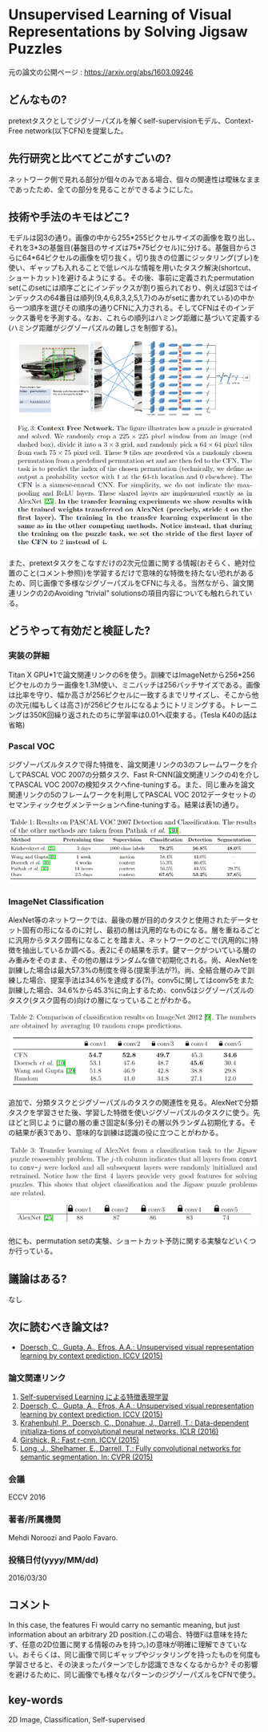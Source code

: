 # Unsupervised Learning of Visual Representations by Solving Jigsaw Puzzles

元の論文の公開ページ : https://arxiv.org/abs/1603.09246

## どんなもの?
pretextタスクとしてジグゾーパズルを解くself-supervisionモデル、Context-Free network(以下CFN)を提案した。

## 先行研究と比べてどこがすごいの?
ネットワーク側で見れる部分が個々のみである場合、個々の関連性は曖昧なままであったため、全ての部分を見ることができるようにした。

## 技術や手法のキモはどこ?
モデルは図3の通り。画像の中から255\*255ピクセルサイズの画像を取り出し、それを3\*3の基盤目(碁盤目のサイズは75\*75ピクセル)に分ける。基盤目からさらに64\*64ピクセルの画像を切り抜く。切り抜きの位置にジッタリング(ブレ)を使い、ギャップも入れることで低レベルな情報を用いたタスク解決(shortcut、ショートカット)を避けるようにする。その後、事前に定義されたpermutation set(このsetには順序ごとにインデックスが割り振られており、例えば図3ではインデックスの64番目は順列{9,4,6,8,3,2,5,1,7}のみがsetに書かれている)の中から一つ順序を選びその順序の通りCFNに入力される。そしてCFNはそのインデックス番号を予測する。なお、これらの順列はハミング距離に基づいて定義する(ハミング距離がジグゾーパズルの難しさを制御する)。

![fig3](img/ULoVRbSJP/fig3.png)

また、pretextタスクをこなすだけの2次元位置に関する情報(おそらく、絶対位置のこと(コメント参照))を学習するだけで意味的な特徴を持たない恐れがあるため、同じ画像で多様なジグゾーパズルをCFNに与える。当然ながら、論文関連リンクの2のAvoiding “trivial” solutionsの項目内容についても触れられている。

## どうやって有効だと検証した?

### **実装の詳細**
Titan X GPU\*1で論文関連リンクの6を使う。訓練ではImageNetから256\*256ピクセルのカラー画像を1.3M使い、ミニバッチは256バッチサイズである。画像は比率を守り、幅か高さが256ピクセルに一致するまでリサイズし、そこから他の次元(幅もしくは高さ)が256ピクセルになるようにトリミングする。トレーニングは350K回繰り返されたのちに学習率は0.01へ収束する。(Tesla K40の話は省略)

### **Pascal VOC**  
ジグゾーパズルタスクで得た特徴を、論文関連リンクの3のフレームワークを介してPASCAL VOC 2007の分類タスク、Fast R-CNN(論文関連リンクの4)を介してPASCAL VOC 2007の検知タスクへfine-tuningする。また、同じ重みを論文関連リンクの5のフレームワークを利用してPASCAL VOC 2012データセットのセマンティックセグメンテーションへfine-tuningする。結果は表1の通り。

![tab1](img/ULoVRbSJP/table1.png)

### ImageNet Classification
AlexNet等のネットワークでは、最後の層が目的のタスクと使用されたデータセット固有の形になるのに対し、最初の層は汎用的なものになる。層を重ねるごとに汎用からタスク固有になることを踏まえ、ネットワークのどこで(汎用的に)特徴を抽出しているか調べる。表2にその結果を示す。鍵マークがついている層のみ重みをそのまま、その他の層はランダムな値で初期化される。尚、AlexNetを訓練した場合は最大57.3%の制度を得る(提案手法が?)。尚、全結合層のみで訓練した場合、提案手法は34.6%を達成する(?)。conv5に関してはconv5をまた訓練した場合、34.6%から45.3%に向上するため、conv5はジグゾーパズルのタスク(タスク固有の)向けの層になっていることがわかる。

![tab2](img/ULoVRbSJP/table2.png)

追加で、分類タスクとジグゾーパズルのタスクの関連性を見る。AlexNetで分類タスクを学習させた後、学習した特徴を使いジグゾーパズルのタスクに使う。先ほどと同じように鍵の層の重さ固定&(多分)その層以外ランダム初期化する。その結果が表3であり、意味的な訓練は認識の役に立つことがわかる。

![tab3](img/ULoVRbSJP/table3.png)

他にも、permutation setの実験、ショートカット予防に関する実験などいくつか行っている。

## 議論はある?
なし

## 次に読むべき論文は?
- [Doersch, C., Gupta, A., Efros, A.A.: Unsupervised visual representation learning by context prediction. ICCV (2015)](https://arxiv.org/abs/1505.05192)

### 論文関連リンク
1. [Self-supervised Learning による特徴表現学習](http://hirokatsukataoka.net/temp/cvpaper.challenge/SSL_0929_final.pdf)
2. [Doersch, C., Gupta, A., Efros, A.A.: Unsupervised visual representation learning by context prediction. ICCV (2015)](https://arxiv.org/abs/1505.05192)
3. [Krahenbuhl, P., Doersch, C., Donahue, J., Darrell, T.: Data-dependent initializa-tions of convolutional neural networks. ICLR (2016) ](https://arxiv.org/abs/1511.06856)
4. [Girshick, R.: Fast r-cnn. ICCV (2015)](https://arxiv.org/abs/1504.08083)
5. [Long, J., Shelhamer, E., Darrell, T.: Fully convolutional networks for semantic segmentation. In: CVPR (2015)](https://arxiv.org/abs/1605.06211)

### 会議
ECCV 2016

### 著者/所属機関
Mehdi Noroozi and Paolo Favaro.

### 投稿日付(yyyy/MM/dd)
2016/03/30

## コメント
In this case, the features Fi would carry no semantic meaning, but just information about an arbitrary 2D position.(この場合、特徴Fiは意味を持たず、任意の2D位置に関する情報のみを持つ。)の意味が明確に理解できていない。おそらくは、同じ画像で同じギャップやジッタリングを持ったものを何度も学習させると、その決まったパターンでしか認識できなくなるからか? その影響を避けるために、同じ画像でも様々なパターンのジグゾーパズルをCFNで使う。

## key-words
2D Image, Classification, Self-supervised